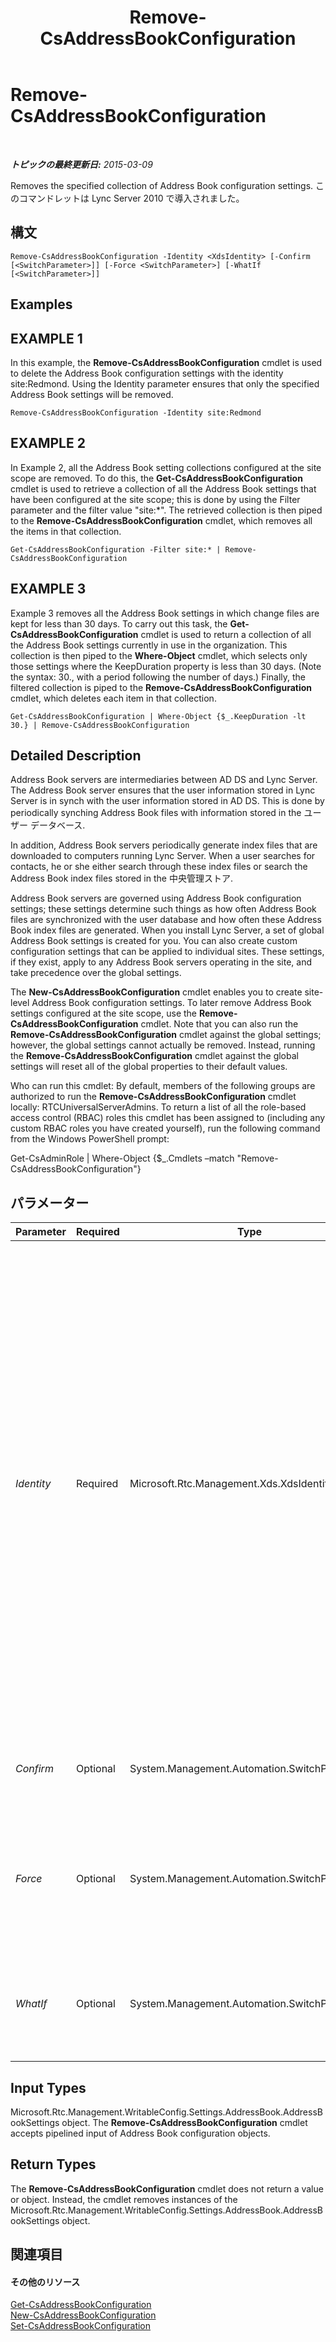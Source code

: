 ﻿---
title: Remove-CsAddressBookConfiguration
TOCTitle: Remove-CsAddressBookConfiguration
ms:assetid: d634abc2-988a-48f9-ad11-903759516082
ms:mtpsurl: https://technet.microsoft.com/ja-jp/library/Gg398934(v=OCS.15)
ms:contentKeyID: 48273707
ms.date: 05/19/2016
mtps_version: v=OCS.15
ms.translationtype: HT
---

# Remove-CsAddressBookConfiguration

 

_**トピックの最終更新日:** 2015-03-09_

Removes the specified collection of Address Book configuration settings. このコマンドレットは Lync Server 2010 で導入されました。

## 構文

    Remove-CsAddressBookConfiguration -Identity <XdsIdentity> [-Confirm [<SwitchParameter>]] [-Force <SwitchParameter>] [-WhatIf [<SwitchParameter>]]

## Examples

## EXAMPLE 1

In this example, the **Remove-CsAddressBookConfiguration** cmdlet is used to delete the Address Book configuration settings with the identity site:Redmond. Using the Identity parameter ensures that only the specified Address Book settings will be removed.

    Remove-CsAddressBookConfiguration -Identity site:Redmond

## EXAMPLE 2

In Example 2, all the Address Book setting collections configured at the site scope are removed. To do this, the **Get-CsAddressBookConfiguration** cmdlet is used to retrieve a collection of all the Address Book settings that have been configured at the site scope; this is done by using the Filter parameter and the filter value "site:\*". The retrieved collection is then piped to the **Remove-CsAddressBookConfiguration** cmdlet, which removes all the items in that collection.

    Get-CsAddressBookConfiguration -Filter site:* | Remove-CsAddressBookConfiguration

## EXAMPLE 3

Example 3 removes all the Address Book settings in which change files are kept for less than 30 days. To carry out this task, the **Get-CsAddressBookConfiguration** cmdlet is used to return a collection of all the Address Book settings currently in use in the organization. This collection is then piped to the **Where-Object** cmdlet, which selects only those settings where the KeepDuration property is less than 30 days. (Note the syntax: 30., with a period following the number of days.) Finally, the filtered collection is piped to the **Remove-CsAddressBookConfiguration** cmdlet, which deletes each item in that collection.

    Get-CsAddressBookConfiguration | Where-Object {$_.KeepDuration -lt 30.} | Remove-CsAddressBookConfiguration

## Detailed Description

Address Book servers are intermediaries between AD DS and Lync Server. The Address Book server ensures that the user information stored in Lync Server is in synch with the user information stored in AD DS. This is done by periodically synching Address Book files with information stored in the ユーザー データベース.

In addition, Address Book servers periodically generate index files that are downloaded to computers running Lync Server. When a user searches for contacts, he or she either search through these index files or search the Address Book index files stored in the 中央管理ストア.

Address Book servers are governed using Address Book configuration settings; these settings determine such things as how often Address Book files are synchronized with the user database and how often these Address Book index files are generated. When you install Lync Server, a set of global Address Book settings is created for you. You can also create custom configuration settings that can be applied to individual sites. These settings, if they exist, apply to any Address Book servers operating in the site, and take precedence over the global settings.

The **New-CsAddressBookConfiguration** cmdlet enables you to create site-level Address Book configuration settings. To later remove Address Book settings configured at the site scope, use the **Remove-CsAddressBookConfiguration** cmdlet. Note that you can also run the **Remove-CsAddressBookConfiguration** cmdlet against the global settings; however, the global settings cannot actually be removed. Instead, running the **Remove-CsAddressBookConfiguration** cmdlet against the global settings will reset all of the global properties to their default values.

Who can run this cmdlet: By default, members of the following groups are authorized to run the **Remove-CsAddressBookConfiguration** cmdlet locally: RTCUniversalServerAdmins. To return a list of all the role-based access control (RBAC) roles this cmdlet has been assigned to (including any custom RBAC roles you have created yourself), run the following command from the Windows PowerShell prompt:

Get-CsAdminRole | Where-Object {$\_.Cmdlets –match "Remove-CsAddressBookConfiguration"}

## パラメーター


<table>
<colgroup>
<col style="width: 25%" />
<col style="width: 25%" />
<col style="width: 25%" />
<col style="width: 25%" />
</colgroup>
<thead>
<tr class="header">
<th>Parameter</th>
<th>Required</th>
<th>Type</th>
<th>Description</th>
</tr>
</thead>
<tbody>
<tr class="odd">
<td><p><em>Identity</em></p></td>
<td><p>Required</p></td>
<td><p>Microsoft.Rtc.Management.Xds.XdsIdentity</p></td>
<td><p>Unique identifier for the collection of Address Book configuration settings to be removed. To remove the global collection, use the following syntax: -Identity global. (When you &quot;remove&quot; the global settings you simply reset all the properties to their default values.) To remove a site collection, use syntax similar to this: -Identity site:Redmond. Note that you cannot use wildcards when specifying a policy Identity.</p></td>
</tr>
<tr class="even">
<td><p><em>Confirm</em></p></td>
<td><p>Optional</p></td>
<td><p>System.Management.Automation.SwitchParameter</p></td>
<td><p>コマンドの実行前に確認メッセージが表示されます。</p></td>
</tr>
<tr class="odd">
<td><p><em>Force</em></p></td>
<td><p>Optional</p></td>
<td><p>System.Management.Automation.SwitchParameter</p></td>
<td><p>Suppresses the display of any non-fatal error message that might occur when running the command.</p></td>
</tr>
<tr class="even">
<td><p><em>WhatIf</em></p></td>
<td><p>Optional</p></td>
<td><p>System.Management.Automation.SwitchParameter</p></td>
<td><p>実際にコマンドを実行しなくてもコマンドの実行結果がわかります。</p></td>
</tr>
</tbody>
</table>


## Input Types

Microsoft.Rtc.Management.WritableConfig.Settings.AddressBook.AddressBookSettings object. The **Remove-CsAddressBookConfiguration** cmdlet accepts pipelined input of Address Book configuration objects.

## Return Types

The **Remove-CsAddressBookConfiguration** cmdlet does not return a value or object. Instead, the cmdlet removes instances of the Microsoft.Rtc.Management.WritableConfig.Settings.AddressBook.AddressBookSettings object.

## 関連項目

#### その他のリソース

[Get-CsAddressBookConfiguration](get-csaddressbookconfiguration.md)  
[New-CsAddressBookConfiguration](new-csaddressbookconfiguration.md)  
[Set-CsAddressBookConfiguration](set-csaddressbookconfiguration.md)

